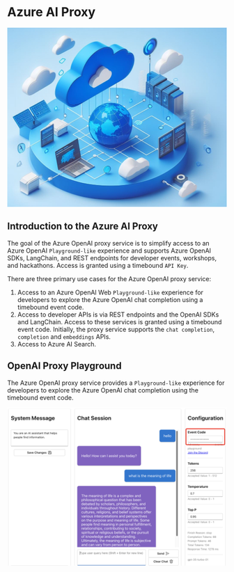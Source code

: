 # Azure AI Proxy

![](media/openai_proxy_banner.jpeg)

## Introduction to the Azure AI Proxy

The goal of the Azure OpenAI proxy service is to simplify access to an Azure OpenAI `Playground-like` experience and supports Azure OpenAI SDKs, LangChain, and REST endpoints for developer events, workshops, and hackathons. Access is granted using a timebound `API Key`.

There are three primary use cases for the Azure OpenAI proxy service:

1. Access to an Azure OpenAI Web `Playground-like` experience for developers to explore the Azure OpenAI chat completion using a timebound event code.
2. Access to developer APIs is via REST endpoints and the OpenAI SDKs and LangChain. Access to these services is granted using a timebound event code. Initially, the proxy service supports the `chat completion`, `completion` and `embeddings` APIs.
3. Access to Azure AI Search.

## OpenAI Proxy Playground

The Azure OpenAI proxy service provides a `Playground-like` experience for developers to explore the Azure OpenAI chat completion using the timebound event code.

![OpenAI Proxy Playground](media/openai_proxy_playground.png)
